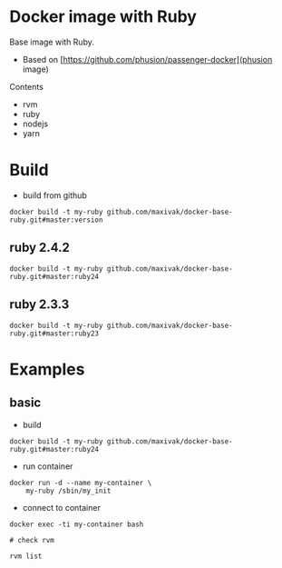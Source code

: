 # Docker image with Ruby

Base image with Ruby.

* Based on [https://github.com/phusion/passenger-docker](phusion image)

Contents
* rvm
* ruby
* nodejs
* yarn





# Build

* build from github

```
docker build -t my-ruby github.com/maxivak/docker-base-ruby.git#master:version
```

## ruby 2.4.2

```
docker build -t my-ruby github.com/maxivak/docker-base-ruby.git#master:ruby24
```


## ruby 2.3.3

```
docker build -t my-ruby github.com/maxivak/docker-base-ruby.git#master:ruby23
```



# Examples

## basic

* build
```
docker build -t my-ruby github.com/maxivak/docker-base-ruby.git#master:ruby24
```

* run container
```
docker run -d --name my-container \
    my-ruby /sbin/my_init 
```

* connect to container
```
docker exec -ti my-container bash

# check rvm

rvm list


```
